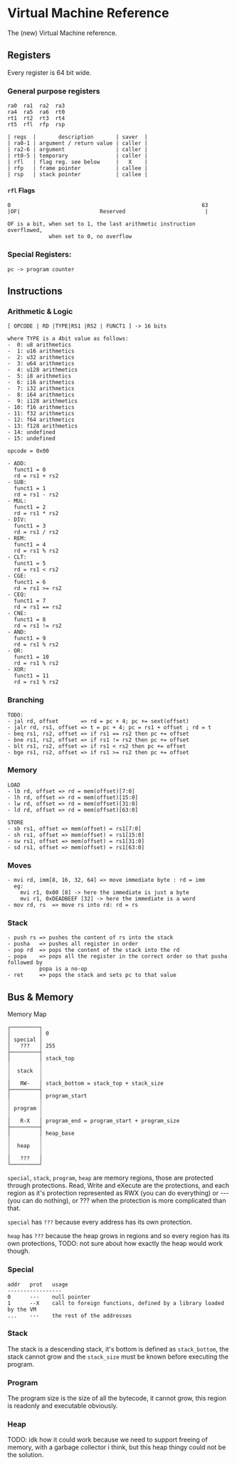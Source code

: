 # Virtual Machine Reference

The (new) Virtual Machine reference.

## Registers

Every register is 64 bit wide.

### General purpose registers

```
ra0  ra1  ra2  ra3
ra4  ra5  ra6  rt0
rt1  rt2  rt3  rt4
rt5  rfl  rfp  rsp
```

```
| regs  |       description       | saver  |
| ra0-1 | argument / return value | caller |
| ra2-6 | argument                | caller |
| rt0-5 | temporary               | caller |
| rfl   | flag reg. see below     |   X    |
| rfp   | frame pointer           | callee |
| rsp   | stack pointer           | callee |
```

#### `rfl` Flags

```
0                                                            63
|OF|                         Reserved                         |

OF is a bit, when set to 1, the last arithmetic instruction overflowed,
             when set to 0, no overflow
```


### Special Registers:

```
pc -> program counter
```

## Instructions

### Arithmetic & Logic

```
[ OPCODE | RD |TYPE|RS1 |RS2 | FUNCT1 ] -> 16 bits

where TYPE is a 4bit value as follows:
-  0: u8 arithmetics
-  1: u16 arithmetics
-  2: u32 arithmetics
-  3: u64 arithmetics
-  4: u128 arithmetics
-  5: i8 arithmetics
-  6: i16 arithmetics
-  7: i32 arithmetics
-  8: i64 arithmetics
-  9: i128 arithmetics
- 10: f16 arithmetics
- 11: f32 arithmetics
- 12: f64 arithmetics
- 13: f128 arithmetics
- 14: undefined
- 15: undefined

opcode = 0x00

- ADD:
  funct1 = 0
  rd = rs1 + rs2
- SUB:
  funct1 = 1
  rd = rs1 - rs2
- MUL:
  funct1 = 2
  rd = rs1 * rs2
- DIV:
  funct1 = 3
  rd = rs1 / rs2
- REM:
  funct1 = 4
  rd = rs1 % rs2
- CLT:
  funct1 = 5
  rd = rs1 < rs2
- CGE:
  funct1 = 6
  rd = rs1 >= rs2
- CEQ:
  funct1 = 7
  rd = rs1 == rs2
- CNE:
  funct1 = 8
  rd = rs1 != rs2
- AND:
  funct1 = 9
  rd = rs1 % rs2
- OR:
  funct1 = 10
  rd = rs1 % rs2
- XOR:
  funct1 = 11
  rd = rs1 % rs2
```

### Branching

```
TODO:
- jal rd, offset       => rd = pc + 4; pc += sext(offset)
- jalr rd, rs1, offset => t = pc + 4; pc = rs1 + offset ; rd = t
- beq rs1, rs2, offset => if rs1 == rs2 then pc += offset
- bne rs1, rs2, offset => if rs1 != rs2 then pc += offset
- blt rs1, rs2, offset => if rs1 < rs2 then pc += offset
- bge rs1, rs2, offset => if rs1 >= rs2 then pc += offset
```

### Memory

```
LOAD
- lb rd, offset => rd = mem(offset)[7:0]
- lh rd, offset => rd = mem(offset)[15:0]
- lw rd, offset => rd = mem(offset)[31:0]
- ld rd, offset => rd = mem(offset)[63:0]

STORE
- sb rs1, offset => mem(offset) = rs1[7:0]
- sh rs1, offset => mem(offset) = rs1[15:0]
- sw rs1, offset => mem(offset) = rs1[31:0]
- sd rs1, offset => mem(offset) = rs1[63:0]
```

### Moves

```
- mvi rd, imm[8, 16, 32, 64] => move immediate byte : rd = imm
  eg:
    mvi r1, 0x00 [8] -> here the immediate is just a byte
    mvi r1, 0xDEADBEEF [32] -> here the immediate is a word
- mov rd, rs  => move rs into rd: rd = rs
```

### Stack

<!-- TODO: write the proper implementation of those instructions -->

```
- push rs => pushes the content of rs into the stack
- pusha   => pushes all register in order
- pop rd  => pops the content of the stack into the rd
- popa    => pops all the register in the correct order so that pusha followed by
          popa is a no-op
- ret     => pops the stack and sets pc to that value
```

## Bus & Memory

Memory Map
```
┌─────────┐
│         │ 0
│ special │
│   ???   │ 255
├─────────┤
│         │ stack_top
┊         ┊
┊  stack  ┊
┊         ┊
│   RW-   │ stack_bottom = stack_top + stack_size
├─────────┤
│         │ program_start
┊         ┊
┊ program ┊
┊         ┊
│   R-X   │ program_end = program_start + program_size
├─────────┤
│         │ heap_base
┊         ┊
┊  heap   ┊
┊         ┊
│   ???   │
└─────────┘
```

`special`, `stack`, `program`, `heap` are memory regions, those are protected
through protections. Read, Write and eXecute are the protections, and each
region as it's protection represented as RWX (you can do everything) or ---
(you can do nothing), or ??? when the protection is more complicated than that.

`special` has `???` because every address has its own protection.

`heap` has `???` because the heap grows in regions and so every region has its
own protections, TODO: not sure about how exactly the heap would work though.

### Special

```
addr   prot   usage
-----------------
0      ---    null pointer
1      --X    call to foreign functions, defined by a library loaded by the VM
...    ---    the rest of the addresses
```

### Stack

The stack is a descending stack, it's bottom is defined as `stack_bottom`, the
stack cannot grow and the `stack_size` must be known before executing the
program.

### Program

The program size is the size of all the bytecode, it cannot grow, this region
is readonly and executable obviously.

### Heap

TODO: idk how it could work because we need to support freeing of memory, with
a garbage collector i think, but this heap thingy could not be the solution.
